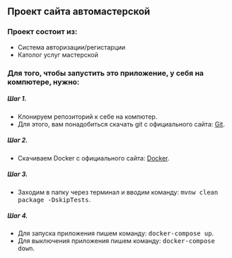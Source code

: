 ## Проект сайта автомастерской
### Проект состоит из:
- Система авторизации/регистарции
- Католог услуг мастерской

### Для того, чтобы запустить это приложение, у себя на компютере, нужно:
##### Шаг 1. 
- Клонируем репозиторий к себе на компютер.
- Для этого, вам понадобиться скачать git с официального сайта: [Git](https://git.github.io/git-scm.com/downloads).
##### Шаг 2. 
- Скачиваем Docker с официального сайта: [Docker](https://www.docker.com/get-started/).
##### Шаг 3.
- Заходим в папку через терминал и вводим команду: <kbd>mvnw clean package -DskipTests</kbd>.
##### Шаг 4.
- Для запуска приложения пишем команду: <kbd>docker-compose up</kbd>.
- Для выключения приложения пишем команду: <kbd>docker-compose down</kbd>.
